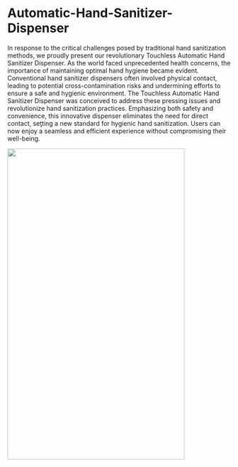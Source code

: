 # Automatic-Hand-Sanitizer-Dispenser

In response to the critical challenges posed by traditional hand sanitization methods, we proudly present 
our revolutionary Touchless Automatic Hand Sanitizer Dispenser. As the world faced unprecedented health 
concerns, the importance of maintaining optimal hand hygiene became evident. Conventional hand 
sanitizer dispensers often involved physical contact, leading to potential cross-contamination risks and 
undermining efforts to ensure a safe and hygienic environment. 
The Touchless Automatic Hand Sanitizer Dispenser was conceived to address these pressing issues and 
revolutionize hand sanitization practices. Emphasizing both safety and convenience, this innovative 
dispenser eliminates the need for direct contact, seƫting a new standard for hygienic hand sanitization. 
Users can now enjoy a seamless and efficient experience without compromising their well-being. 

<img src="https://github.com/Moshintha20/Automatic-Hand-Sanitizer-Dispenser/assets/124574829/0f7e538a-210e-4ef1-9600-bc85c2507d9e"  width="400" height="700">



